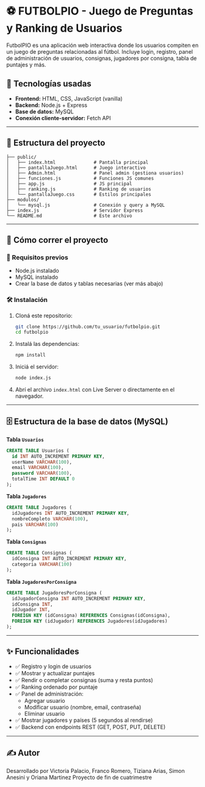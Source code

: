 
# ⚽ FUTBOLPIO - Juego de Preguntas y Ranking de Usuarios

FutbolPIO es una aplicación web interactiva donde los usuarios compiten en un juego de preguntas relacionadas al fútbol. Incluye login, registro, panel de administración de usuarios, consignas, jugadores por consigna, tabla de puntajes y más.

## 📌 Tecnologías usadas

- **Frontend:** HTML, CSS, JavaScript (vanilla)
- **Backend:** Node.js + Express
- **Base de datos:** MySQL
- **Conexión cliente-servidor:** Fetch API

---

## 📁 Estructura del proyecto

```
├── public/
│   ├── index.html              # Pantalla principal
│   ├── pantallaJuego.html      # Juego interactivo
│   ├── Admin.html              # Panel admin (gestiona usuarios)
│   ├── funciones.js            # Funciones JS comunes
│   ├── app.js                  # JS principal
│   ├── ranking.js              # Ranking de usuarios
│   └── pantallaJuego.css       # Estilos principales
├── modulos/
│   └── mysql.js                # Conexión y query a MySQL
├── index.js                    # Servidor Express
└── README.md                   # Este archivo
```

---

## 🚀 Cómo correr el proyecto

### 🔧 Requisitos previos

- Node.js instalado
- MySQL instalado
- Crear la base de datos y tablas necesarias (ver más abajo)

### 🛠️ Instalación

1. Cloná este repositorio:
   ```bash
   git clone https://github.com/tu_usuario/futbolpio.git
   cd futbolpio
   ```

2. Instalá las dependencias:
   ```bash
   npm install
   ```

3. Iniciá el servidor:
   ```bash
   node index.js
   ```

4. Abrí el archivo `index.html` con Live Server o directamente en el navegador.

---

## 🗄️ Estructura de la base de datos (MySQL)

**Tabla `Usuarios`**
```sql
CREATE TABLE Usuarios (
  id INT AUTO_INCREMENT PRIMARY KEY,
  userName VARCHAR(100),
  email VARCHAR(100),
  password VARCHAR(100),
  totalTime INT DEFAULT 0
);
```

**Tabla `Jugadores`**
```sql
CREATE TABLE Jugadores (
  idJugadores INT AUTO_INCREMENT PRIMARY KEY,
  nombreCompleto VARCHAR(100),
  pais VARCHAR(100)
);
```

**Tabla `Consignas`**
```sql
CREATE TABLE Consignas (
  idConsigna INT AUTO_INCREMENT PRIMARY KEY,
  categoria VARCHAR(100)
);
```

**Tabla `JugadoresPorConsigna`**
```sql
CREATE TABLE JugadoresPorConsigna (
  idJugadorConsigna INT AUTO_INCREMENT PRIMARY KEY,
  idConsigna INT,
  idJugador INT,
  FOREIGN KEY (idConsigna) REFERENCES Consignas(idConsigna),
  FOREIGN KEY (idJugador) REFERENCES Jugadores(idJugadores)
);
```

---

## ✨ Funcionalidades

- ✅ Registro y login de usuarios
- ✅ Mostrar y actualizar puntajes
- ✅ Rendir o completar consignas (suma y resta puntos)
- ✅ Ranking ordenado por puntaje
- ✅ Panel de administración:
  - Agregar usuario
  - Modificar usuario (nombre, email, contraseña)
  - Eliminar usuario
- ✅ Mostrar jugadores y países (5 segundos al rendirse)
- ✅ Backend con endpoints REST (GET, POST, PUT, DELETE)

---


## ✍️ Autor

Desarrollado por Victoria Palacio, Franco Romero, Tiziana Arias, Simon Anesini y Oriana Martinez 
Proyecto de fin de cuatrimestre

